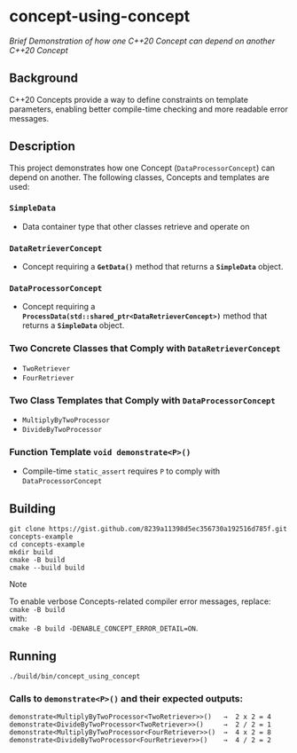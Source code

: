 # concept-using-concept

*Brief Demonstration of how one C++20 Concept can depend on another C++20 Concept*

## Background
C++20 Concepts provide a way to define constraints on template parameters, enabling better compile-time checking and more readable error messages.  


## Description

This project demonstrates how one Concept (`DataProcessorConcept`) can depend on another. The following classes, Concepts and templates are used:

### `SimpleData`

- Data container type that other classes retrieve and operate on

### `DataRetrieverConcept`  
- Concept requiring a **`GetData()`** method that returns a **`SimpleData`** object.

### `DataProcessorConcept`
- Concept requiring a **`ProcessData(std::shared_ptr<DataRetrieverConcept>)`**  method that returns a **`SimpleData`** object.

### Two Concrete Classes that Comply with **`DataRetrieverConcept`**
- `TwoRetriever`
- `FourRetriever`


### Two Class Templates that Comply with **`DataProcessorConcept`**
- `MultiplyByTwoProcessor`
- `DivideByTwoProcessor`


### Function Template `void demonstrate<P>()`
- Compile-time `static_assert` requires `P` to comply with `DataProcessorConcept` 


## Building

```
git clone https://gist.github.com/8239a11398d5ec356730a192516d785f.git concepts-example
cd concepts-example
mkdir build
cmake -B build
cmake --build build
```
> [!NOTE]  
> To  enable verbose Concepts-related compiler error messages, replace:  
`cmake -B build`  
with:  
`cmake -B build -DENABLE_CONCEPT_ERROR_DETAIL=ON`.

## Running
```
./build/bin/concept_using_concept
```

### Calls to `demonstrate<P>()` and their expected outputs:
```
demonstrate<MultiplyByTwoProcessor<TwoRetriever>>()   →  2 x 2 = 4
demonstrate<DivideByTwoProcessor<TwoRetriever>>()     →  2 / 2 = 1
demonstrate<MultiplyByTwoProcessor<FourRetriever>>()  →  4 x 2 = 8
demonstrate<DivideByTwoProcessor<FourRetriever>>()    →  4 / 2 = 2
```

